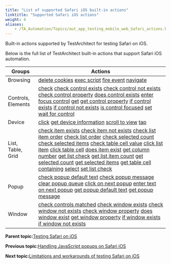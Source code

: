 ```yaml
--- 
title: "List of supported Safari iOS built-in actions"
linktitle: "Supported Safari iOS actions"
weight: 4
aliases: 
    - /TA_Automation/Topics/aut_app_testing_mobile_web_Safari_actions.html
---
```


Built-in actions supported by TestArchitect for testing Safari on iOS.

Below is the full list of TestArchitect built-in actions that support Safari iOS automation.

|Groups|Actions|
|------|-------|
|Browsing|[delete cookies](delete_cookies.html) [exec script](exec_script.html) [fire event](fire_event.html) [navigate](navigate.html)|
|Controls, Elements|[check](check.html) [check control exists](check_control_exists.html) [check control not exists](check_control_not_exists.html) [check control property](check_control_property.html) [does control exists](does_control_exist.html) [enter](enter.html) [focus control](focus_control.html) [get](get.html) [get control property](get_control_property.html) [if control exists](if_control_exists.html) [if control not exists](if_control_not_exists.html) [is control focused](is_control_focused.html) [set](set.html) [wait for control](wait_for_control.html)|
|Device|[click](click.html) [get device information](get_device_information.html) [scroll to view](iOS_scroll_to_view.html) [tap](tap.html)|
|List, Table, Grid|[check item exists](check_item_exists.html) [check item not exists](check_item_not_exists.html) [check list item order](check_list_item_order.html) [check list order](check_list_order.html) [check selected count](check_selected_count.html) [check selected items](check_selected_items.html) [check table cell value](check_table_cell_value.html) [click list item](click_list_item.html) [click table cell](click_table_cell.html) [does item exist](does_item_exist.html) [get column number](get_column_number.html) [get list check](get_list_check.html) [get list item count](get_list_item_count.html) [get selected count](get_selected_count.html) [get selected items](get_selected_items.html) [get table cell containing](get_table_cell_containing.html) [select](select.html) [set list check](set_list_check.html)|
|Popup|[check popup default text](check_popup_default_text.html) [check popup message](check_popup_message.html) [clear popup queue](clear_popup_queue.html) [click on next popup](click_on_next_popup.html) [enter text on next popup](enter_text_on_next_popup.html) [get popup default text](get_popup_default_text.html) [get popup message](get_popup_message.html)|
|Window|[check controls matched](check_controls_matched.html) [check window exists](check_window_exists.html) [check window not exists](check_window_not_exists.html) [check window property](check_window_property.html) [does window exist](does_window_exist.html) [get window property](get_window_property.html) [if window exists](if_window_exists.html) [if window not exists](if_window_not_exists.html)|

**Parent topic:**[Testing Safari on iOS](/TA_Automation/Topics/aut_app_testing_mobile_web_Safari.html)

**Previous topic:**[Handling JavaScript popups on Safari iOS](/TA_Automation/Topics/aut_app_testing_safari_apps_popups.html)

**Next topic:**[Limitations and workarounds of testing Safari on iOS](/TA_Automation/Topics/aut_app_testing_mobile_web_Safari_limitations.html)

